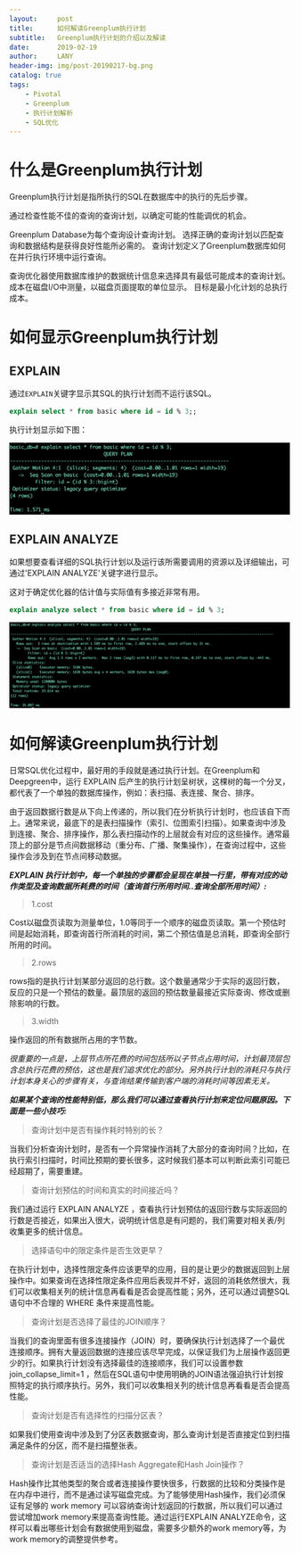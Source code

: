 ```yaml
---
layout:     post
title:      如何解读Greenplum执行计划
subtitle:   Greenplum执行计划的介绍以及解读
date:       2019-02-19
author:     LANY
header-img: img/post-20190217-bg.png
catalog: true
tags:
    - Pivotal
    - Greenplum
    - 执行计划解析
    - SQL优化
---
```

# 什么是Greenplum执行计划

Greenplum执行计划是指所执行的SQL在数据库中的执行的先后步骤。

通过检查性能不佳的查询的查询计划，以确定可能的性能调优的机会。

Greenplum Database为每个查询设计查询计划。 选择正确的查询计划以匹配查询和数据结构是获得良好性能所必需的。 查询计划定义了Greenplum数据库如何在并行执行环境中运行查询。

查询优化器使用数据库维护的数据统计信息来选择具有最低可能成本的查询计划。 成本在磁盘I/O中测量，以磁盘页面提取的单位显示。 目标是最小化计划的总执行成本。

# 如何显示Greenplum执行计划

## EXPLAIN

通过`EXPLAIN`关键字显示其SQL的执行计划而不运行该SQL。


```SQL
explain select * from basic where id = id % 3;;
```

执行计划显示如下图：

![explain执行计划截图](https://raw.githubusercontent.com/HiLany/HiLany.github.io/master/img/post-20190219-explain.png)

## EXPLAIN ANALYZE

如果想要查看详细的SQL执行计划以及运行该所需要调用的资源以及详细输出，可通过'EXPLAIN ANALYZE'关键字进行显示。

这对于确定优化器的估计值与实际值有多接近非常有用。

```SQL
explain analyze select * from basic where id = id % 3;
```

![explain执行计划截图](https://raw.githubusercontent.com/HiLany/HiLany.github.io/master/img/post-20190219-explainanalyze.png)

# 如何解读Greenplum执行计划

日常SQL优化过程中，最好用的手段就是通过执行计划。在Greenplum和Deepgreen中，运行 EXPLAIN 后产生的执行计划呈树状，这棵树的每一个分叉，都代表了一个单独的数据库操作，例如：表扫描、表连接、聚合、排序。

由于返回数据行数是从下向上传递的，所以我们在分析执行计划时，也应该自下而上。通常来说，最底下的是表扫描操作（索引、位图索引扫描）。如果查询中涉及到连接、聚合、排序操作，那么表扫描动作的上层就会有对应的这些操作。通常最顶上的部分是节点间数据移动（重分布、广播、聚集操作），在查询过程中，这些操作会涉及到在节点间移动数据。

***EXPLAIN 执行计划中，每一个单独的步骤都会呈现在单独一行里，带有对应的动作类型及查询数据所耗费的时间（查询首行所用时间..查询全部所用时间）:***

> 1.cost

Cost以磁盘页读取为测量单位，1.0等同于一个顺序的磁盘页读取。第一个预估时间是起始消耗，即查询首行所消耗的时间，第二个预估值是总消耗，即查询全部行所用的时间。

> 2.rows

rows指的是执行计划某部分返回的总行数。这个数量通常少于实际的返回行数，反应的只是一个预估的数量。最顶层的返回的预估数量最接近实际查询、修改或删除影响的行数。

> 3.width

操作返回的所有数据所占用的字节数。

*很重要的一点是，上层节点所花费的时间包括所以子节点占用时间，计划最顶层包含总执行花费的预估，这也是我们追求优化的部分。另外执行计划的消耗只与执行计划本身关心的步骤有关，与查询结果传输到客户端的消耗时间等因素无关。*

***如果某个查询的性能特别低，那么我们可以通过查看执行计划来定位问题原因。下面是一些小技巧:***

> 查询计划中是否有操作耗时特别的长？

当我们分析查询计划时，是否有一个异常操作消耗了大部分的查询时间？比如，在执行索引扫描时，时间比预期的要长很多，这时候我们基本可以判断此索引可能已经超期了，需要重建。

> 查询计划预估的时间和真实的时间接近吗？

我们通过运行 EXPLAIN ANALYZE ，查看执行计划预估的返回行数与实际返回的行数是否接近，如果出入很大，说明统计信息是有问题的，我们需要对相关表/列收集更多的统计信息。

> 选择语句中的限定条件是否生效更早？

在执行计划中，选择性限定条件应该更早的应用，目的是让更少的数据返回到上层操作中。如果查询在选择性限定条件应用后表现并不好，返回的消耗依然很大，我们可以收集相关列的统计信息再看看是否会提高性能；另外，还可以通过调整SQL语句中不合理的 WHERE 条件来提高性能。

> 查询计划是否选择了最佳的JOIN顺序？

当我们的查询里面有很多连接操作（JOIN）时，要确保执行计划选择了一个最优连接顺序。拥有大量返回数据的连接应该尽早完成，以保证我们为上层操作返回更少的行。如果执行计划没有选择最佳的连接顺序，我们可以设置参数 join_collapse_limit=1 ，然后在SQL语句中使用明确的JOIN语法强迫执行计划按照特定的执行顺序执行。另外，我们可以收集相关列的统计信息再看看是否会提高性能。

> 查询计划是否有选择性的扫描分区表？

如果我们使用查询中涉及到了分区表数据查询，那么查询计划是否直接定位到扫描满足条件的分区，而不是扫描整张表。

> 查询计划是否适当的选择Hash Aggregate和Hash Join操作？

Hash操作比其他类型的聚合或者连接操作要快很多，行数据的比较和分类操作是在内存中进行，而不是通过读写磁盘完成。为了能够使用Hash操作，我们必须保证有足够的 work memory 可以容纳查询计划返回的行数据，所以我们可以通过尝试增加work memory来提高查询性能。通过运行EXPLAIN ANALYZE命令，这样可以看出哪些计划会有数据使用到磁盘，需要多少额外的work memory等，为work memory的调整提供参考。